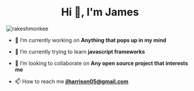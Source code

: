 <h1 align="center">Hi 👋, I'm James</h1>
<p align="left"> <img src="https://komarev.com/ghpvc/?username=rakeshmonkee&label=Profile%20views&color=0e75b6&style=flat" alt="rakeshmonkee" /> </p>

- 🔭 I’m currently working on **Anything that pops up in my mind**

- 🌱 I’m currently trying to learn **javascript frameworks**

- 👯 I’m looking to collaborate on **Any open source project that interests me**

- 📫 How to reach me **jlharrison05@gmail.com**



